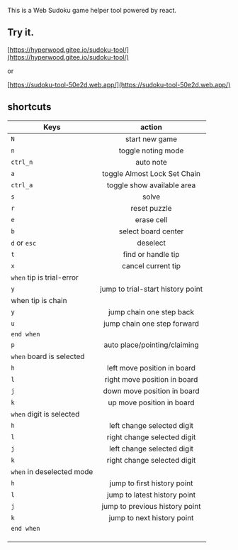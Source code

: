 This is a Web Sudoku game helper tool powered by react.

## Try it.

[https://hyperwood.gitee.io/sudoku-tool/](https://hyperwood.gitee.io/sudoku-tool/)

or

[https://sudoku-tool-50e2d.web.app/](https://sudoku-tool-50e2d.web.app/)

## shortcuts

| Keys                      |              action               |
| ------------------------- | :-------------------------------: |
| `N`                       |          start new game           |
| `n`                       |        toggle noting mode         |
| `ctrl_n`                  |             auto note             |
| `a`                       |   toggle Almost Lock Set Chain    |
| `ctrl_a`                  |    toggle show available area     |
| `s`                       |               solve               |
| `r`                       |           reset puzzle            |
| `e`                       |            erase cell             |
| `b`                       |        select board center        |
| `d` or `esc`              |             deselect              |
| `t`                       |        find or handle tip         |
| `x`                       |        cancel current tip         |
| `when` tip is trial-error |
| `y`                       | jump to trial-start history point |
| when tip is chain         |
| `y`                       |     jump chain one step back      |
| `u`                       |    jump chain one step forward    |
| `end when`                |                                   |
| `p`                       |   auto place/pointing/claiming    |
| `when` board is selected  |
| `h`                       |    left move position in board    |
| `l`                       |   right move position in board    |
| `j`                       |    down move position in board    |
| `k`                       |     up move position in board     |
| `when` digit is selected  |
| `h`                       |    left change selected digit     |
| `l`                       |    right change selected digit    |
| `j`                       |    left change selected digit     |
| `k`                       |    right change selected digit    |
| `when` in deselected mode |
| `h`                       |    jump to first history point    |
| `l`                       |   jump to latest history point    |
| `j`                       |  jump to previous history point   |
| `k`                       |    jump to next history point     |
| `end when`                |                                   |
|                           |                                   |
|                           |                                   |
|                           |                                   |
